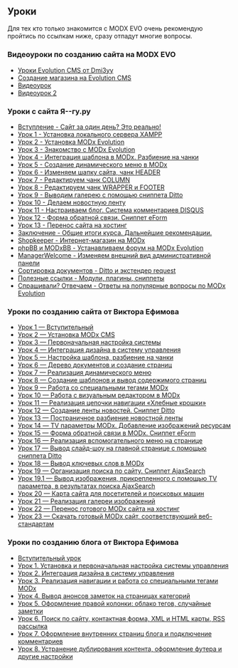 <h2 style=margin-top:0px>Уроки</h2>
<p>Для тех кто только знакомится с MODX EVO очень рекомендую пройтись по ссылкам ниже, сразу отпадут многие вопросы.</p>
<h3>Видеоуроки по созданию сайта на MODX EVO</h3>
<ul>
  <li>
  <a href="https://www.youtube.com/watch?v=3YNPqkBUjO0&list=PLKTHZGrYLdtpuzPA14WaSt5krBaG72UlK">Уроки Evolution CMS
 от Dmi3yy</a>
    </li>
  <li><a href="https://www.youtube.com/watch?v=28zlVnBOg5o&list=PL6eZlKN20KLmFb9Yfgvfql_R-BpTx5mUZ">Создание магазина на Evolution CMS</a></li>
<li><a href="http://vimeo.com/29422796">Видеоурок</a></li>
<li><a href="http://www.youtube.com/watch?v=WDBsCL9Xfx8">Видеоурок 2</a></li>
</ul>
<h3>Уроки с сайта Я--гу.ру</h3>
<ul class="unstyled sidebarPadding scroll-pane">
<li><a title="Сайт за один день? Это реально!" href="http://i--gu.ru/vstuplenie">Вступление - Сайт за один день? Это реально!</a></li>
<li><a title="Установка локального сервера XAMPP" href="http://i--gu.ru/urok-1">Урок 1 - Установка локального сервера XAMPP</a></li>
<li><a title="Установка MODx Evolution" href="http://i--gu.ru/urok-2">Урок 2 - Установка MODx Evolution</a></li>
<li><a title="Знакомство с MODx Evolution" href="http://i--gu.ru/urok-3">Урок 3 - Знакомство с MODx Evolution</a></li>
<li><a title="Интеграция шаблона в MODx. Разбиение на чанки" href="http://i--gu.ru/urok-4">Урок 4 - Интеграция шаблона в MODx. Разбиение на чанки</a></li>
<li><a title="Создание динамического меню в MODx" href="http://i--gu.ru/urok-5">Урок 5 - Создание динамического меню в MODx</a></li>
<li><a title="Изменяем шапку сайта, чанк HEADER" href="http://i--gu.ru/urok-6">Урок 6 - Изменяем шапку сайта, чанк HEADER</a></li>
<li><a title="Редактируем чанк COLUMN" href="http://i--gu.ru/urok-7">Урок 7 - Редактируем чанк COLUMN</a></li>
<li><a title="Редактируем чанк WRAPPER и FOOTER" href="http://i--gu.ru/urok-8">Урок 8 - Редактируем чанк WRAPPER и FOOTER</a></li>
<li><a title="Выводим галерею с помощью сниппета Ditto" href="http://i--gu.ru/urok-9">Урок 9 - Выводим галерею с помощью сниппета Ditto</a></li>
<li><a title="Делаем новостную ленту" href="http://i--gu.ru/urok-10">Урок 10 - Делаем новостную ленту</a></li>
<li><a title="Настраиваем блог. Система комментариев DISQUS" href="http://i--gu.ru/urok-11">Урок 11 - Настраиваем блог. Система комментариев DISQUS</a></li>
<li><a title="Форма обратной связи. Сниппет eForm" href="http://i--gu.ru/urok-12">Урок 12 - Форма обратной связи. Сниппет eForm</a></li>
<li><a title="Перенос сайта на хостинг" href="http://i--gu.ru/urok-13">Урок 13 - Перенос сайта на хостинг</a></li>
<li><a title="Общие итоги курса. Дальнейшие рекомендации." href="http://i--gu.ru/zaklyuchenie">Заключение - Общие итоги курса. Дальнейшие рекомендации.</a></li>
<li><a title="Интернет-магазин на MODx" href="http://i--gu.ru/shopkeeper">Shopkeeper - Интернет-магазин на MODx</a></li>
<li><a title="Устанавливаем форум на MODx Evolution" href="http://i--gu.ru/phpbb-i-modxbb">phpBB и MODxBB - Устанавливаем форум на MODx Evolution</a></li>
<li><a title="Изменяем внешний вид административной панели" href="http://i--gu.ru/managerwelcome">ManagerWelcome - Изменяем внешний вид административной панели</a></li>
<li><a title="Ditto и экстендер request" href="http://i--gu.ru/sortirovka-ditto">Сортировка документов - Ditto и экстендер request</a></li>
<li><a title="Модули, плагины, сниппеты" href="http://i--gu.ru/poleznyie-ssyilki">Полезные ссылки - Модули, плагины, сниппеты</a></li>
<li><a title="Ответы на популярные вопросы по MODx Evolution" href="http://i--gu.ru/sprashivali-otvechaem">Спрашивали? Отвечаем - Ответы на популярные вопросы по MODx Evolution</a></li>
</ul>
<h3>Уроки по созданию сайта от Виктора Ефимова</h3>
<ul>
<li><a title="Инструкция по созданию сайта на MODx. Урок 1 &mdash; Вступительный" href="http://efimov.ws/main/develop/modx/instrukcziya-po-sozdaniyu-sajta-urok1.html">Урок 1 &mdash; Вступительный</a></li>
<li><a title="Инструкция по созданию сайта на MODx. Урок 2 &mdash; Установка MODx CMS" href="http://efimov.ws/main/develop/modx/instrukcziya-po-sozdaniyu-sajta-urok-2.html">Урок 2 &mdash; Установка MODx CMS</a></li>
<li><a title="Инструкция по созданию сайта на MODx. Урок 3 &mdash; Первоначальная настройка системы" href="http://efimov.ws/main/develop/modx/instrukcziya-po-sozdaniyu-sajta-na-modx-3.html">Урок 3 &mdash; Первоначальная настройка системы</a></li>
<li><a title="Интеграция дизайна в систему управления" href="http://efimov.ws/main/develop/modx/instrukcziya-po-sozdaniyu-sajta-na-modx-urok-4.html">Урок 4 &mdash; Интеграция дизайна в систему управления</a></li>
<li><a title="Настройка шаблона, разбиение на чанки" href="http://efimov.ws/main/develop/modx/instrukcziya-po-sozdaniyu-sajta-na-modx-urok-5.html">Урок 5 &mdash; Настройка шаблона, разбиение на чанки</a></li>
<li><a title="Дерево документов и создание страниц" href="http://efimov.ws/main/develop/modx/sajt-na-modxsozdanie-stranicz.html">Урок 6 &mdash; Дерево документов и создание страниц</a></li>
<li><a title="Реализация динамического меню" href="http://efimov.ws/main/develop/modx/menu-wayfinder-MODx.html">Урок 7 &mdash; Реализация динамического меню</a></li>
<li><a title="Создание шаблонов и вывод содержимого страниц" href="http://efimov.ws/main/develop/modx/instrukcziya-MODx-urok-8.html">Урок 8 &mdash; Создание шаблонов и вывод содержимого страниц</a></li>
<li><a title="абота со специальными тегами MODx" href="http://efimov.ws/main/develop/modx/tags-MODx.html">Урок 9 &mdash; Работа со специальными тегами MODx</a></li>
<li><a title="Работа с визуальным редактором в MODx" href="http://efimov.ws/main/develop/modx/tinymce-set-modx.html">Урок 10 &mdash; Работа с визуальным редактором в MODx</a></li>
<li><a title="Реализация цепочки навигации &laquo;Хлебные крошки&raquo;. Сниппет Breadcrumbs" href="http://efimov.ws/main/develop/modx/breadcrumbs-MODx.html">Урок 11 &mdash; Реализация цепочки навигации &laquo;Хлебные крошки&raquo;</a></li>
<li><a title="Создание ленты новостей. Сниппет Ditto" href="http://efimov.ws/main/develop/modx/ditto-modx-newsline.html">Урок 12 &mdash; Создание ленты новостей. Сниппет Ditto</a></li>
<li><a title="Урок 13 &mdash; Постраничное разбиение новостной ленты" href="http://efimov.ws/main/develop/modx/MODx-pagination-Ditto.html">Урок 13 &mdash; Постраничное разбиение новостной ленты</a></li>
<li><a title="Урок 14 &mdash; TV параметры MODx. Добавление изображений ресурсам" href="http://efimov.ws/main/develop/modx/MODx-TV-parametrs.html">Урок 14 &mdash; TV параметры MODx. Добавление изображений ресурсам</a></li>
<li><a title="Урок 15 &mdash; Форма обратной связи в MODx. Сниппет eForm" href="http://efimov.ws/main/develop/modx/eForm-MODx.html">Урок 15 &mdash; Форма обратной связи в MODx. Сниппет eForm</a></li>
<li><a title="Урок 16 &mdash; Реализация вспомогательного меню на странице" href="http://efimov.ws/main/develop/modx/modx-wayfinder.html">Урок 16 &mdash; Реализация вспомогательного меню на странице</a></li>
<li><a title="Урок 17 &mdash; Вывод слайд-шоу на главной странице с помощью сниппета Ditto" href="http://efimov.ws/main/develop/modx/jQuery-gallery-with-MODx.html">Урок 17 &mdash; Вывод слайд-шоу на главной странице с помощью сниппета Ditto</a></li>
<li><a title="Урок 18 &mdash;  Вывод ключевых слов в MODx" href="http://efimov.ws/main/develop/modx/meta-tags-keywords-modx.html">Урок 18 &mdash; Вывод ключевых слов в MODx</a></li>
<li><a title="Урок 19 &mdash; Организация поиска по сайту. Сниппет AjaxSearch" href="http://efimov.ws/main/develop/modx/snippet-ajaxsearch-modx-poisk.html">Урок 19 &mdash; Организация поиска по сайту. Сниппет AjaxSearch</a></li>
<li><a title="Урок 19.1 &mdash;  Вывод изображения, прикрепленного с помощью TV параметра, в результатах поиска AjaxSearch" href="http://efimov.ws/main/develop/modx/img-tv-parametrs-ajaxsearch.html">Урок 19.1 &mdash; Вывод изображения, прикрепленного с помощью TV параметра, в результатах поиска AjaxSearch</a></li>
<li><a title="Урок 20 &mdash; Карта сайта для посетителей и поисковых машин" href="http://efimov.ws/main/develop/modx/sitemap-for-modx-xml.html">Урок 20 &mdash; Карта сайта для посетителей и поисковых машин</a></li>
<li><a title=" Урок 21 &mdash; Реализация галереи изображений" href="http://efimov.ws/main/develop/modx/gallery-modx.html">Урок 21 &mdash; Реализация галереи изображений</a></li>
<li><a title=" Урок 22 &mdash; Перенос готового MODx сайта на хостинг" href="http://efimov.ws/main/develop/modx/hosting-modx.html">Урок 22 &mdash; Перенос готового MODx сайта на хостинг</a></li>
<li><a title=" Урок 23 &mdash; Скачать готовый MODx сайт, соответствующий веб-стандартам" href="http://efimov.ws/main/develop/modx/skachat-gotovyij-modx-sajt.html">Урок 23 &mdash; Скачать готовый MODx сайт, соответствующий веб-стандартам</a></li>
</ul>
<h3>Уроки по созданию блога от Виктора Ефимова</h3>
<ul>
<li><a title="Вступительный урок по созданию блога на MODx" href="http://efimov.ws/main/develop/modx/sozdanie-bloga-na-modx-vstuplenie.html">Вступительный урок</a></li>
<li><a title="Установка и первоначальная настройка системы управления" href="http://efimov.ws/main/develop/modx/sozdanie-bloga-na-modx-ustanovka.html">Урок 1. Установка и первоначальная настройка системы управления</a></li>
<li><a title="Урок 2. Интеграция дизайна в систему управления" href="http://efimov.ws/main/develop/modx/sozdanie-bloga-na-modx-iintegracziya-dizajna-v-modx.html">Урок 2. Интеграция дизайна в систему управления</a></li>
<li><a title="Урок 3.  Реализация навигации и работа со специальными тегами MODx" href="http://efimov.ws/main/develop/modx/sozdanie-bloga-na-modx-menu-i-tegi-modx.html">Урок 3. Реализация навигации и работа со специальными тегами MODx</a></li>
<li><a title="Вывод анонсов заметок на страницах категорий" href="http://efimov.ws/main/develop/modx/sozdanie-bloga-na-modx-urok-4.html">Урок 4. Вывод анонсов заметок на страницах категорий</a></li>
<li><a title="Урок 5. Оформление правой колонки: облако тегов, случайные заметки" href="http://efimov.ws/main/develop/modx/modx-urok-oblako-tegov-sluchajnie-zametki.html">Урок 5. Оформление правой колонки: облако тегов, случайные заметки</a></li>
<li><a title="Создание блога на MODx. Урок 6 &mdash; Поиск по сайту, контактная форма, XML и HTML карты, RSS рассылка" href="http://efimov.ws/main/develop/modx/modx-blog-sitemap-forma-poisk.html">Урок 6. Поиск по сайту, контактная форма, XML и HTML карты, RSS рассылка</a></li>
<li><a title=" Создание блога на MODx. Урок 7 &mdash; Оформление внутренних страниц блога и подключение комментариев" href="http://efimov.ws/main/develop/modx/modx-blog-comments-page-inside.html">Урок 7. Оформление внутренних страниц блога и подключение комментариев</a></li>
<li><a title=" Создание блога на MODx. Урок 8 &mdash; Устранение дублирования контента, оформление футера и другие настройки" href="http://efimov.ws/main/develop/modx/sozdanie-bloga-na-modx-urok-8.html">Урок 8. Устранение дублирования контента, оформление футера и другие настройки</a></li>
</ul>
